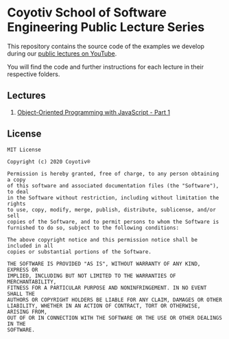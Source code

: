 # Coyotiv School of Software Engineering Public Lecture Series

This repository contains the source code of the examples we develop during our [public lectures on YouTube](https://www.youtube.com/playlist?list=PLtZdlh6zUVfN8FamrJyUGNSpBSvPE_0K1).

You will find the code and further instructions for each lecture in their respective folders.

## Lectures

1. [Object-Oriented Programming with JavaScript - Part 1](/1-oop-with-js-1)

## License

```
MIT License

Copyright (c) 2020 Coyotiv®

Permission is hereby granted, free of charge, to any person obtaining a copy
of this software and associated documentation files (the "Software"), to deal
in the Software without restriction, including without limitation the rights
to use, copy, modify, merge, publish, distribute, sublicense, and/or sell
copies of the Software, and to permit persons to whom the Software is
furnished to do so, subject to the following conditions:

The above copyright notice and this permission notice shall be included in all
copies or substantial portions of the Software.

THE SOFTWARE IS PROVIDED "AS IS", WITHOUT WARRANTY OF ANY KIND, EXPRESS OR
IMPLIED, INCLUDING BUT NOT LIMITED TO THE WARRANTIES OF MERCHANTABILITY,
FITNESS FOR A PARTICULAR PURPOSE AND NONINFRINGEMENT. IN NO EVENT SHALL THE
AUTHORS OR COPYRIGHT HOLDERS BE LIABLE FOR ANY CLAIM, DAMAGES OR OTHER
LIABILITY, WHETHER IN AN ACTION OF CONTRACT, TORT OR OTHERWISE, ARISING FROM,
OUT OF OR IN CONNECTION WITH THE SOFTWARE OR THE USE OR OTHER DEALINGS IN THE
SOFTWARE.
```
